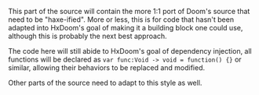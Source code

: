 This part of the source will contain the more 1:1 port of Doom's source that need to be "haxe-ified". More or less, this is for code that hasn't been adapted into HxDoom's goal of making it a building block one could use, although this is probably the next best approach.

The code here will still abide to HxDoom's goal of dependency injection, all functions will be declared as ``var func:Void -> void = function() {}`` or similar, allowing their behaviors to be replaced and modified.

Other parts of the source need to adapt to this style as well.